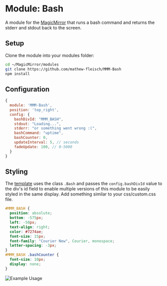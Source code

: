 # Module: Bash

A module for the [MagicMirror](https://github.com/MagicMirrorOrg/MagicMirror) that runs a bash command and returns the stderr and stdout back to the screen.

## Setup

Clone the module into your modules folder:

```bash
cd ~/MagicMirror/modules
git clone https://github.com/mathew-fleisch/MMM-Bash
npm install
```

## Configuration

```javascript
{
  module: 'MMM-Bash',
  position: 'top_right',
  config: {
    bashDivId: "MMM_BASH",
    stdout: "Loading...",
    stderr: "or something went wrong :(",
    bashCommand: "uptime",
    bashCounter: 0,
    updateInterval: 5, // seconds
    fadeUpdate: 100, // 0-5000
  }
}
```

## Styling

The [template](MMM-Bash.njk) uses the class `.Bash` and passes the `config.bashDivId` value to the div's id field to enable multiple versions of this module to be easily styled in the same display. Add something similar to your css/custom.css file.

```css
#MMM_BASH {
  position: absolute;
  bottom: -575px;
  left: -50px;
  text-align: right;
  color: #7274ae;
  font-size: 15px;
  font-family: "Courier New", Courier, monospace;
  letter-spacing: -3px;
}
#MMM_BASH .bashCounter {
  font-size: 10px;
  display: none;
}
```

![Example Usage](https://github.com/mathew-fleisch/MMM-Bash/assets/961978/8592cb64-c03b-4b43-b4cf-33f1c45a7f9a)

